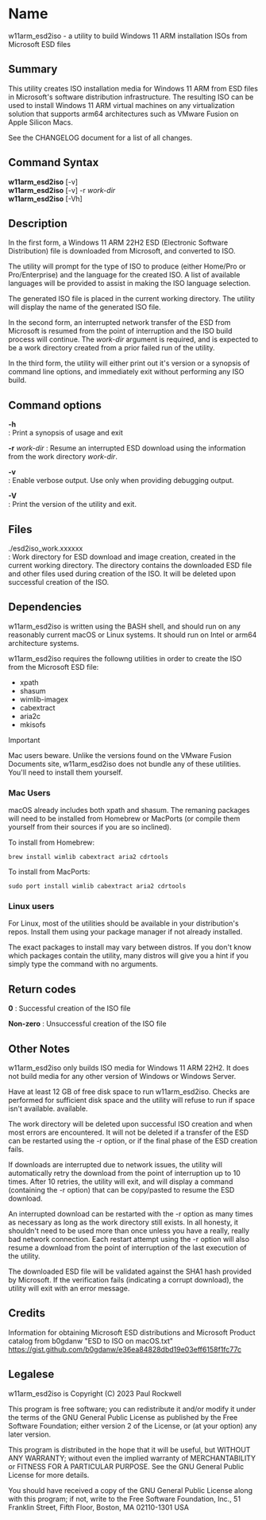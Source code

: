 # Name
w11arm_esd2iso - a utility to build Windows 11 ARM installation ISOs from Microsoft ESD files

## Summary

This utility creates ISO installation media for Windows 11 ARM from 
ESD files in Microsoft's software distribution infrastructure.
The resulting ISO can be used to install Windows 11 ARM virtual machines on any
virtualization solution that supports arm64 architectures such as VMware Fusion on
Apple Silicon Macs. 
		
See the CHANGELOG document for a list of all changes.

## Command Syntax
**w11arm_esd2iso** [-v]\
**w11arm_esd2iso** [-v] -r *work-dir*\
**w11arm_esd2iso** [-Vh]

## Description
In the first form, a Windows 11 ARM 22H2 ESD (Electronic 
Software Distribution) file is downloaded from Microsoft,
and converted to ISO.
	
The utility will prompt for the type of ISO to produce 
(either Home/Pro or Pro/Enterprise) and the language for the created ISO. A list of
available languages will be provided to assist in making the ISO language selection. 

The generated ISO file is placed in the current working directory. The utility
will display the name of the generated ISO file.

In the second form, an interrupted network transfer of the ESD
from Microsoft is resumed from the point of interruption and the ISO build process
will continue. The *work-dir* argument is required, 
and is expected to be a work directory created from a prior failed run of the utility.

In the third form, the utility will either print out it's version or a synopsis of 
command line options, and immediately exit without performing any ISO build.
	
## Command options

**-h**		
: Print a synopsis of usage and exit

**-r** *work-dir*
: Resume an interrupted ESD download using the information from the work directory
*work-dir*. 
	
**-v**	
: Enable verbose output. Use only when providing debugging output.

**-V**	
: Print the version of the utility and exit.


## Files
./esd2iso_work.xxxxxx	
: Work directory for ESD download and image creation, created in the current 
working directory. The directory contains the downloaded ESD file and other files used during creation of the ISO. It will be deleted upon successful creation of the ISO.


## Dependencies
w11arm_esd2iso is written using the BASH shell, and should run on any reasonably current macOS or Linux systems. It should 
run on Intel or arm64 architecture systems.

w11arm_esd2iso requires the followng utilities in order to create the ISO from the Microsoft ESD file:
* xpath
* shasum
* wimlib-imagex
* cabextract
* aria2c
* mkisofs

> [!IMPORTANT]
> Mac users beware. Unlike the versions found on the VMware Fusion Documents site, w11arm_esd2iso does not bundle any of these utilities. You'll need to install them yourself.

### Mac Users
macOS already includes both xpath and shasum. The remaning packages will need to be installed from Homebrew or MacPorts (or compile them yourself from their sources if you are 
so inclined).

To install from Homebrew:
```
brew install wimlib cabextract aria2 cdrtools
```
To install from MacPorts:
```
sudo port install wimlib cabextract aria2 cdrtools
```
### Linux users

For Linux, most of the utilities should be available in your distribution's repos.
Install them using your package manager if not already installed. 

The exact packages to install may vary between distros. If you don't know which packages contain the utility, many
distros will give you a hint if you simply type the command with no arguments. 

## Return codes
**0**	: Successful creation of the ISO file

**Non-zero** 	: Unsuccessful creation of the ISO file
	
## Other Notes

w11arm_esd2iso only builds ISO media for Windows 11 ARM 22H2. It does not build media 
for any other version of Windows or Windows Server.

Have at least 12 GB of free disk space to run w11arm_esd2iso. Checks are performed for
sufficient disk space and the utility will refuse to run if space isn't available.
available. 

The work directory will be deleted upon successful ISO creation and when most 
errors are encountered. It will not be deleted if a transfer of the ESD can be
restarted using the -r option, or if the final phase of the ESD creation
fails.  

If downloads are interrupted due to network issues, the 
utility will automatically retry the download from the point of interruption up to 10 times. After 10 retries,
the utility will exit, and will display a command (containing the -r option) that can be 
copy/pasted to resume the ESD download. 

An interrupted download can be restarted with the  -r option as many times as necessary 
as long as the work directory still exists. In all honesty, it shouldn't need to be used more than 
once unless you have a really, really bad network connection. Each restart attempt
using the -r option will also resume a download from the point of interruption of the
last execution of the utility. 

The downloaded ESD file will be validated against the SHA1 hash 
provided by Microsoft. If the verification fails (indicating a corrupt
download), the utility will exit with an error message.

## Credits
Information for obtaining Microsoft ESD distributions and
Microsoft Product catalog from b0gdanw "ESD to ISO on macOS.txt" 
https://gist.github.com/b0gdanw/e36ea84828dbd19e03eff6158f1fc77c

## Legalese

w11arm_esd2iso is Copyright (C) 2023 Paul Rockwell

This program is free software; you can redistribute it and/or modify
it under the terms of the GNU General Public License as published by
the Free Software Foundation; either version 2 of the License, or
(at your option) any later version.

This program is distributed in the hope that it will be useful,
but WITHOUT ANY WARRANTY; without even the implied warranty of
MERCHANTABILITY or FITNESS FOR A PARTICULAR PURPOSE.  See the
GNU General Public License for more details.

You should have received a copy of the GNU General Public License
along with this program; if not, write to the Free Software
Foundation, Inc., 51 Franklin Street, Fifth Floor, Boston, MA 02110-1301 USA
